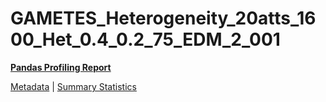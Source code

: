 # GAMETES_Heterogeneity_20atts_1600_Het_0.4_0.2_75_EDM_2_001

[**Pandas Profiling Report**](https://epistasislab.github.io/pmlb/profile/GAMETES_Heterogeneity_20atts_1600_Het_0.4_0.2_75_EDM_2_001.html)

[Metadata](metadata.yaml) | [Summary Statistics](summary_stats.tsv)

